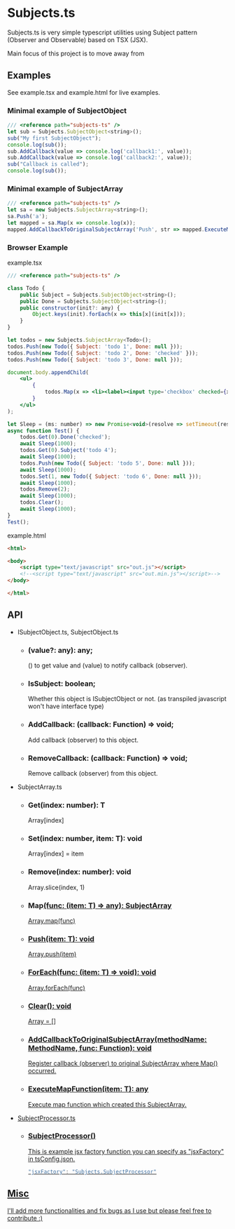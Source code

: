 # Subjects.ts

Subjects.ts is very simple typescript utilities using Subject pattern (Observer and Observable) based on TSX (JSX).

Main focus of this project is to move away from 

## Examples

See example.tsx and example.html for live examples.

### Minimal example of SubjectObject

```js
/// <reference path="subjects-ts" />
let sub = Subjects.SubjectObject<string>();
sub("My first SubjectObject");
console.log(sub());
sub.AddCallback(value => console.log('callback1:', value));
sub.AddCallback(value => console.log('callback2:', value));
sub("Callback is called");
console.log(sub());
```

### Minimal example of SubjectArray

```js
/// <reference path="subjects-ts" />
let sa = new Subjects.SubjectArray<string>();
sa.Push('a');
let mapped = sa.Map(x => console.log(x));
mapped.AddCallbackToOriginalSubjectArray('Push', str => mapped.ExecuteMapFunction(str));
```

### Browser Example
example.tsx
```jsx
/// <reference path="subjects-ts" />

class Todo {
	public Subject = Subjects.SubjectObject<string>();
	public Done = Subjects.SubjectObject<string>();
	public constructor(init?: any) {
		Object.keys(init).forEach(x => this[x](init[x]));
	}
}

let todos = new Subjects.SubjectArray<Todo>();
todos.Push(new Todo({ Subject: 'todo 1', Done: null }));
todos.Push(new Todo({ Subject: 'todo 2', Done: 'checked' }));
todos.Push(new Todo({ Subject: 'todo 3', Done: null }));

document.body.appendChild(
	<ul>
		{
			todos.Map(x => <li><label><input type='checkbox' checked={x.Done} />{x.Subject}</label></li>)
		}
	</ul>
);

let Sleep = (ms: number) => new Promise<void>(resolve => setTimeout(resolve, ms));
async function Test() {
	todos.Get(0).Done('checked');
	await Sleep(1000);
	todos.Get(0).Subject('todo 4');
	await Sleep(1000);
	todos.Push(new Todo({ Subject: 'todo 5', Done: null }));
	await Sleep(1000);
	todos.Set(1, new Todo({ Subject: 'todo 6', Done: null }));
	await Sleep(1000);
	todos.Remove(2);
	await Sleep(1000);
	todos.Clear();
	await Sleep(1000);
}
Test();
```
example.html
```html
<html>

<body>
	<script type="text/javascript" src="out.js"></script>
	<!--<script type="text/javascript" src="out.min.js"></script>-->
</body>

</html>
```

## API

* ISubjectObject.ts, SubjectObject.ts
	* ### (value?: any): any;
		() to get value and (value) to notify callback (observer).
	* ### IsSubject: boolean;
		Whether this object is ISubjectObject or not. (as transpiled javascript won't have interface type)
	* ### AddCallback: (callback: Function) => void;
		Add callback (observer) to this object.
	* ### RemoveCallback: (callback: Function) => void;
		Remove callback (observer) from this object.
* SubjectArray.ts
	* ### Get(index: number): T
		Array[index]
	* ### Set(index: number, item: T): void
		Array[index] = item
	* ### Remove(index: number): void
		Array.slice(index, 1)
	* ### Map<U>(func: (item: T) => any): SubjectArray<U>
		Array.map(func)
	* ### Push(item: T): void
		Array.push(item)
	* ### ForEach(func: (item: T) => void): void
		Array.forEach(func)
	* ### Clear(): void
		Array = []
	* ### AddCallbackToOriginalSubjectArray(methodName: MethodName, func: Function): void
		Register callback (observer) to original SubjectArray where Map() occurred.
	* ### ExecuteMapFunction(item: T): any
		Execute map function which created this SubjectArray.
* SubjectProcessor.ts

	* ### SubjectProcessor()
		This is example jsx factory function you can specify as "jsxFactory" in tsConfig.json.
		```js
		"jsxFactory": "Subjects.SubjectProcessor"
		```

## Misc

I'll add more functionalities and fix bugs as I use but please feel free to contribute :)